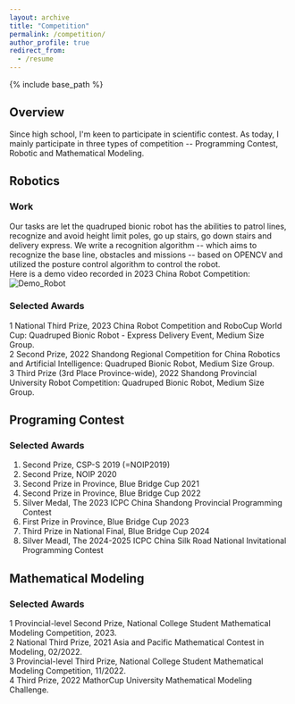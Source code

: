 ```yaml
---
layout: archive
title: "Competition"
permalink: /competition/
author_profile: true
redirect_from:
  - /resume
---
```


{% include base_path %}

Overview
-----
Since high school, I'm keen to participate in scientific contest. As today, I mainly participate in three types of competition -- Programming Contest, Robotic and Mathematical Modeling.

Robotics
-----
### Work
Our tasks are let the quadruped bionic robot has the abilities to patrol lines, recognize and avoid height limit poles, go up stairs, go down stairs and delivery express. We write a recognition algorithm -- which aims to recognize the base line, obstacles and missions -- based on OPENCV and utilized the posture control algorithm to control the robot.  
Here is a demo video recorded in 2023 China Robot Competition:  
![Demo_Robot](../images/demo_robot-ezgif.com-video-to-gif-converter.gif)


### Selected Awards
1 National Third Prize, 2023 China Robot Competition and RoboCup World Cup: Quadruped Bionic Robot - Express Delivery Event, Medium Size Group.  
2 Second Prize, 2022 Shandong Regional Competition for China Robotics and Artificial Intelligence: Quadruped Bionic Robot, Medium Size Group.  
3 Third Prize (3rd Place Province-wide), 2022 Shandong Provincial University Robot Competition: Quadruped Bionic Robot, Medium Size Group.  

Programing Contest 
-----
### Selected Awards  
1. Second Prize, CSP-S 2019 (=NOIP2019)  
2. Second Prize, NOIP 2020  
3. Second Prize in Province, Blue Bridge Cup 2021  
4. Second Prize in Province, Blue Bridge Cup 2022  
5. Silver Medal, The 2023 ICPC China Shandong Provincial Programming Contest  
6. First Prize in Province, Blue Bridge Cup 2023  
7. Third Prize in National Final, Blue Bridge Cup 2024  
8. Silver Meadl, The 2024-2025 ICPC China Silk Road National Invitational Programming Contest  

Mathematical Modeling
-----
### Selected Awards
1 Provincial-level Second Prize, National College Student Mathematical Modeling Competition, 2023.  
2 National Third Prize, 2021 Asia and Pacific Mathematical Contest in Modeling, 02/2022.  
3 Provincial-level Third Prize, National College Student Mathematical Modeling Competition, 11/2022.  
4 Third Prize, 2022 MathorCup University Mathematical Modeling Challenge.  

